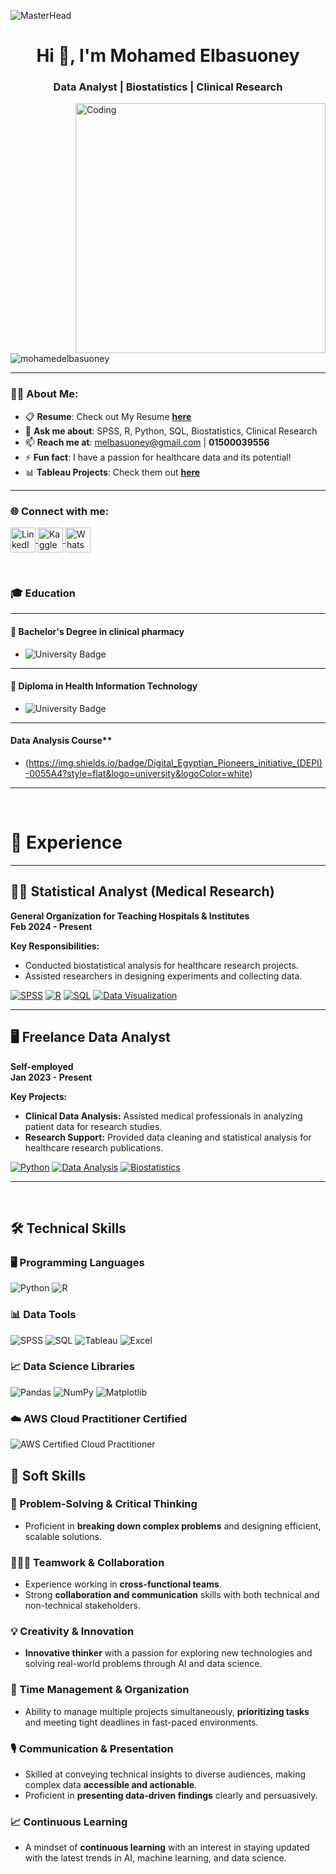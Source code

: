 ![MasterHead](https://i.redd.it/bpxxqqvps4h91.gif)
<h1 align="center">Hi 👋, I'm Mohamed Elbasuoney</h1>
<h3 align="center">Data Analyst | Biostatistics | Clinical Research</h3>

<img align="right" alt="Coding" width="400" src="https://i.pinimg.com/originals/ee/ed/e2/eeede229147eb053fe863ef1cc7faf0b.gif" />

<p align="left"> 
  <img src="https://komarev.com/ghpvc/?username=mohamedelbasuoney&label=Profile%20views&color=0e75b6&style=flat" alt="mohamedelbasuoney" /> 
</p>

---

### 👨‍💻 About Me:
- 📋 **Resume**: Check out My Resume [**here**](https://docs.google.com/document/d/1Jz8VAlUysKt7CJmZqFAKXwfHj0FH29pT3Itnfolnl9g/edit?usp=sharing)  
- 💬 **Ask me about**: SPSS, R, Python, SQL, Biostatistics, Clinical Research  
- 📫 **Reach me at**: [melbasuoney@gmail.com](mailto:melbasuoney@gmail.com) | **01500039556**  
- ⚡ **Fun fact**: I have a passion for healthcare data and its potential!  
- 📊 **Tableau Projects**: Check them out [**here**](https://public.tableau.com/profile/mohamed.elbasuoney)  

---

<h3 align="left">🌐 Connect with me:</h3>
<p align="left">
  <a href="https://linkedin.com/in/mohamed-elbasuoney" target="_blank">
    <img align="center" src="https://raw.githubusercontent.com/rahuldkjain/github-profile-readme-generator/master/src/images/icons/Social/linked-in-alt.svg" alt="LinkedIn - Mohamed Elbasuoney" height="40" width="40" />
  </a>
  <a href="https://kaggle.com/mohamedelbasuoney" target="_blank">
    <img align="center" src="https://raw.githubusercontent.com/rahuldkjain/github-profile-readme-generator/master/src/images/icons/Social/kaggle.svg" alt="Kaggle - Mohamed Elbasuoney" height="40" width="40" />
  </a>
  <a href="https://wa.me/+201500039556" target="_blank">
    <img align="center" src="https://upload.wikimedia.org/wikipedia/commons/6/6b/WhatsApp.svg" alt="WhatsApp - Mohamed Elbasuoney" height="40" width="40" />
  </a>
</p>

<br>

### 🎓 Education

---
#### 🏫 **Bachelor's Degree in clinical pharmacy**

- ![University Badge](https://img.shields.io/badge/Damanhour_University-0055A4?style=flat&logo=university&logoColor=white)

---
#### 🏫 **Diploma in Health Information Technology**

- ![University Badge](https://img.shields.io/badge/Health_Information_technolohy_and_research_training_center_HITSTC-0055A4?style=flat&logo=university&logoColor=white)
---
#### Data Analysis Course**
- (https://img.shields.io/badge/Digital_Egyptian_Pioneers_initiative_(DEPI)-0055A4?style=flat&logo=university&logoColor=white)
---

<br>

# 💼 Experience

---

## 🧑‍💻 Statistical Analyst (Medical Research)  
**General Organization for Teaching Hospitals & Institutes**  
**Feb 2024 - Present**  

**Key Responsibilities:**
- Conducted biostatistical analysis for healthcare research projects.
- Assisted researchers in designing experiments and collecting data.

[![SPSS](https://img.shields.io/badge/SPSS-8A2BE2?style=for-the-badge)](https://www.ibm.com/analytics/spss-statistics-software) [![R](https://img.shields.io/badge/R-276DC3?style=for-the-badge)](https://www.r-project.org/) [![SQL](https://img.shields.io/badge/SQL-00758F?style=for-the-badge)](https://www.sql.com) [![Data Visualization](https://img.shields.io/badge/Data_Visualization-1E90FF?style=for-the-badge)](https://en.wikipedia.org/wiki/Data_visualization)

---

## 🖥️ Freelance Data Analyst  
**Self-employed**  
**Jan 2023 - Present**  

**Key Projects:**
- **Clinical Data Analysis:** Assisted medical professionals in analyzing patient data for research studies.
- **Research Support:** Provided data cleaning and statistical analysis for healthcare research publications.

[![Python](https://img.shields.io/badge/Python-3776AB?style=for-the-badge)](https://www.python.org/) [![Data Analysis](https://img.shields.io/badge/Data_Analysis-32CD32?style=for-the-badge)](https://en.wikipedia.org/wiki/Data_analysis) [![Biostatistics](https://img.shields.io/badge/Biostatistics-FF6347?style=for-the-badge)](https://en.wikipedia.org/wiki/Biostatistics)

---

<br>

## 🛠️ Technical Skills

### 🖥️ Programming Languages
![Python](https://img.shields.io/badge/Python-3776AB?style=flat&logo=python&logoColor=white)
![R](https://img.shields.io/badge/R-276DC3?style=flat&logo=r&logoColor=white)

### 📊 Data Tools
![SPSS](https://img.shields.io/badge/SPSS-3776AB?style=flat&logo=spss&logoColor=white)
![SQL](https://img.shields.io/badge/SQL-00758F?style=flat&logo=sql&logoColor=white)
![Tableau](https://img.shields.io/badge/Tableau-3776AB?style=flat&logo=tableau&logoColor=white)
![Excel](https://img.shields.io/badge/Excel-217346?style=flat&logo=microsoft-excel&logoColor=white)

### 📈 Data Science Libraries
![Pandas](https://img.shields.io/badge/Pandas-150458?style=flat&logo=pandas&logoColor=white)
![NumPy](https://img.shields.io/badge/NumPy-013243?style=flat&logo=numpy&logoColor=white)
![Matplotlib](https://img.shields.io/badge/Matplotlib-315796?style=flat&logo=matplotlib&logoColor=white)

### ☁️ AWS Cloud Practitioner Certified
![AWS Certified Cloud Practitioner](https://img.shields.io/badge/AWS%20Certified%20Cloud%20Practitioner-FF9900?style=flat&logo=amazon-aws&logoColor=white)

## 🌟 Soft Skills

### 🎯 Problem-Solving & Critical Thinking
- Proficient in **breaking down complex problems** and designing efficient, scalable solutions.

### 🧑‍🤝‍🧑 Teamwork & Collaboration
- Experience working in **cross-functional teams**.
- Strong **collaboration and communication** skills with both technical and non-technical stakeholders.

### 💡 Creativity & Innovation
- **Innovative thinker** with a passion for exploring new technologies and solving real-world problems through AI and data science.

### 📅 Time Management & Organization
- Ability to manage multiple projects simultaneously, **prioritizing tasks** and meeting tight deadlines in fast-paced environments.

### 🎙️ Communication & Presentation
- Skilled at conveying technical insights to diverse audiences, making complex data **accessible and actionable**.
- Proficient in **presenting data-driven findings** clearly and persuasively.

### 📈 Continuous Learning
- A mindset of **continuous learning** with an interest in staying updated with the latest trends in AI, machine learning, and data science.

